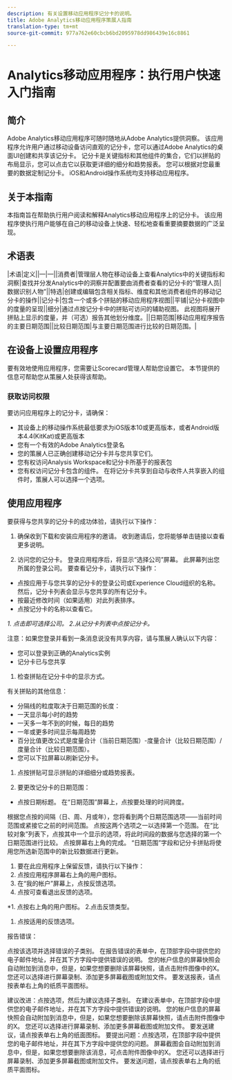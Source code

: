 ```yaml
---
description: 有关设置移动应用程序记分卡的说明。
title: Adobe Analytics移动应用程序策展人指南
translation-type: tm+mt
source-git-commit: 977a762e60cbcb6bd2095978dd986439e16c8861

---
```



# Analytics移动应用程序：执行用户快速入门指南

## 简介

Adobe Analytics移动应用程序可随时随地从Adobe Analytics提供洞察。  该应用程序允许用户通过移动设备访问直观的记分卡，您可以通过Adobe Analytics的桌面UI创建和共享该记分卡。 记分卡是关键指标和其他组件的集合，它们以拼贴的布局显示，您可以点击它以获取更详细的细分和趋势报表。 您可以根据对您最重要的数据定制记分卡。 iOS和Android操作系统均支持移动应用程序。

## 关于本指南

本指南旨在帮助执行用户阅读和解释Analytics移动应用程序上的记分卡。 该应用程序使执行用户能够在自己的移动设备上快速、轻松地查看重要摘要数据的广泛呈现。

## 术语表

|术语|定义||—|—||消费者|管理层人物在移动设备上查看Analytics中的关键指标和洞察|查找并分发Analytics中的洞察并配置要由消费者查看的记分卡的“管理人员|数据识别人物”||特选|创建或编辑包含相关指标、维度和其他消费者组件的移动记分卡的操作||记分卡|包含一个或多个拼贴的移动应用程序视图||平铺|记分卡视图中的度量的呈现||细分|通过点按记分卡中的拼贴可访问的辅助视图。 此视图将展开拼贴上显示的度量，并（可选）报告其他划分维度。||日期范围|移动应用程序报告的主要日期范围||比较日期范围|与主要日期范围进行比较的日期范围。|

## 在设备上设置应用程序

要有效地使用应用程序，您需要让Scorecard管理人帮助您设置它。 本节提供的信息可帮助您从策展人处获得该帮助。

### 获取访问权限

要访问应用程序上的记分卡，请确保：

* 其设备上的移动操作系统最低要求为iOS版本10或更高版本，或者Android版本4.4(KitKat)或更高版本
* 您有一个有效的Adobe Analytics登录名
* 您的策展人已正确创建移动记分卡并与您共享它们。
* 您有权访问Analysis Workspace和记分卡所基于的报表包
* 您有权访问记分卡包含的组件。 在将记分卡共享到自动与收件人共享嵌入的组件时，策展人可以选择一个选项。


## 使用应用程序

要获得与您共享的记分卡的成功体验，请执行以下操作：

1. 确保收到下载和安装应用程序的邀请。 收到邀请后，您将能够单击链接以查看更多说明。

2. 访问您的记分卡。 登录应用程序后，将显示“选择公司”屏幕。 此屏幕列出您所属的登录公司。 要查看记分卡，请执行以下操作：

* 点按应用于与您共享的记分卡的登录公司或Experience Cloud组织的名称。 然后，记分卡列表会显示与您共享的所有记分卡。
* 按最近修改时间（如果适用）对此列表排序。
* 点按记分卡的名称以查看它。

*1. 点击即可选择公司。 2.从记分卡列表中点按记分卡。*

注意：如果您登录并看到一条消息说没有共享内容，请与策展人确认以下内容：
* 您可以登录到正确的Analytics实例
* 记分卡已与您共享


1. 检查拼贴在记分卡中的显示方式。


有关拼贴的其他信息：
* 分隔线的粒度取决于日期范围的长度：
* 一天显示每小时的趋势
* 一天多一年不到的时候，每日的趋势
* 一年或更多时间显示每周趋势
* 百分比值更改公式是度量合计（当前日期范围）-度量合计（比较日期范围）/度量合计（比较日期范围）。
* 您可以下拉屏幕以刷新记分卡。

1. 点按拼贴可显示拼贴的详细细分或趋势报表。



1. 要更改记分卡的日期范围：



* 点按日期标题。 在“日期范围”屏幕上，点按要处理的时间跨度。

根据您点按的间隔（日、周、月或年），您将看到两个日期范围选项——当前时间范围或紧接它之前的时间范围。 点按这两个选项之一以选择第一个范围。 在“比较对象”列表下，点按其中一个显示的选项，将此时间段的数据与您选择的第一个日期范围进行比较。 点按屏幕右上角的完成。 “日期范围”字段和记分卡拼贴将使用您所选新范围中的新比较数据进行更新。

1. 要在此应用程序上保留反馈，请执行以下操作：
1. 点按应用程序屏幕右上角的用户图标。
1. 在“我的帐户”屏幕上，点按反馈选项。
1. 点按可查看退出反馈的选项。

*1. 点按右上角的用户图标。 2.点击反馈类型。



1. 点按适用的反馈选项。





报告错误：

点按该选项并选择错误的子类别。 在报告错误的表单中，在顶部字段中提供您的电子邮件地址，并在其下方字段中提供错误的说明。 您的帐户信息的屏幕快照会自动附加到消息中，但是，如果您想要删除该屏幕快照，请点击附件图像中的X。 您还可以选择进行屏幕录制、添加更多屏幕截图或附加文件。 要发送报表，请点按表单右上角的纸质平面图标。


建议改进：点按选项，然后为建议选择子类别。 在建议表单中，在顶部字段中提供您的电子邮件地址，并在其下方字段中提供错误的说明。 您的帐户信息的屏幕快照会自动附加到消息中，但是，如果您想要删除该屏幕快照，请点击附件图像中的X。 您还可以选择进行屏幕录制、添加更多屏幕截图或附加文件。 要发送建议，请点按表单右上角的纸面图标。
要提出问题：点按选项，在顶部字段中提供您的电子邮件地址，并在其下方字段中提供您的问题。 屏幕截图会自动附加到消息中，但是，如果您想要删除该消息，可点击附件图像中的X。 您还可以选择进行屏幕录制、添加更多屏幕截图或附加文件。 要发送问题，请点按表单右上角的纸质平面图标。
